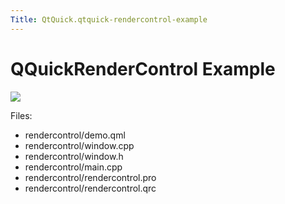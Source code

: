 ```yaml
---
Title: QtQuick.qtquick-rendercontrol-example
---
```

        
QQuickRenderControl Example
===========================

<span class="subtitle"></span>
<span id="details"></span>
![](https://developer.ubuntu.com/static/devportal_uploaded/e9247b53-6035-44af-8c48-dfff6da6b268-api/apps/qml/sdk-15.04.4/qtquick-rendercontrol-example/images/rendercontrol-example.jpg)

Files:

-   rendercontrol/demo.qml
-   rendercontrol/window.cpp
-   rendercontrol/window.h
-   rendercontrol/main.cpp
-   rendercontrol/rendercontrol.pro
-   rendercontrol/rendercontrol.qrc


